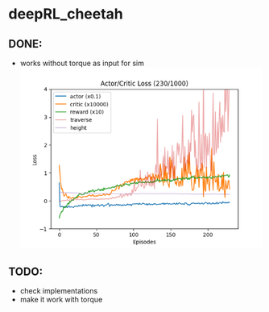 # deepRL_cheetah

## DONE:
- works without torque as input for sim
![results](RL_Project/results/results.png)

## TODO:
- check implementations
- make it work with torque


